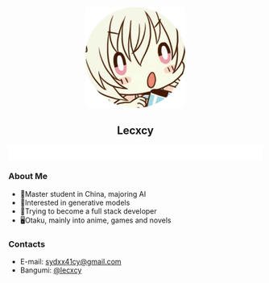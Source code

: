 <p align="center">
  <img src="img/avatar.jpg" style="width: 200px; height: 200px;"/>
</p>
<h2 align="center">Lecxcy</h2>

<p align="center">
  <img src="img/slogan.svg" align="center" />
</p>

### About Me

- 🏫Master student in China, majoring AI
- 🎈Interested in generative models
- 💪Trying to become a full stack developer
- 🖥Otaku, mainly into anime, games and novels

### Contacts

- E-mail: sydxx41cy@gmail.com
- Bangumi: [@lecxcy](https://bangumi.tv/user/lecxcy)
